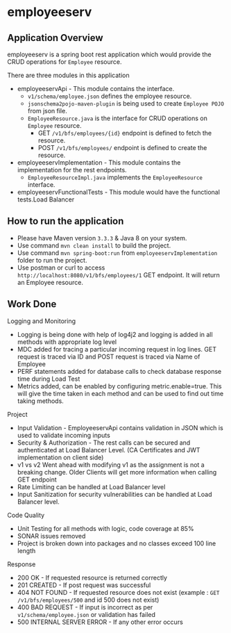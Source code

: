 # employeeserv

## Application Overview
employeeserv is a spring boot rest application which would provide the CRUD operations for `Employee` resource.

There are three modules in this application
- employeeservApi - This module contains the interface.
	- `v1/schema/employee.json` defines the employee resource.
	- `jsonschema2pojo-maven-plugin` is being used to create `Employee POJO` from json file.
	- `EmployeeResource.java` is the interface for CRUD operations on `Employee` resource.
		- GET `/v1/bfs/employees/{id}` endpoint is defined to fetch the resource.
		- POST `/v1/bfs/employees/` endpoint is defined to create the resource.
- employeeservImplementation - This module contains the implementation for the rest endpoints.
	- `EmployeeResourceImpl.java` implements the `EmployeeResource` interface.
- employeeservFunctionalTests - This module would have the functional tests.Load Balancer 

## How to run the application
- Please have Maven version `3.3.3` & Java 8 on your system.
- Use command `mvn clean install` to build the project.
- Use command `mvn spring-boot:run` from `employeeservImplementation` folder to run the project.
- Use postman or curl to access `http://localhost:8080/v1/bfs/employees/1` GET endpoint. It will return an Employee resource.

## Work Done

Logging and Monitoring

- Logging is being done with help of log4j2 and logging is added in all methods with appropriate log level
- MDC added for tracing a particular incoming request in log lines. GET request is traced via ID and POST request is traced via Name of Employee
- PERF statements added for database calls to check database response time during Load Test
- Metrics added, can be enabled by configuring metric.enable=true. This will give the time taken in each method and can be used to find out time taking methods.

Project  

- Input Validation - EmployeeservApi contains validation in JSON which is used to validate incoming inputs
- Security & Authorization - The rest calls can be secured and authenticated at Load Balancer Level. (CA Certificates and JWT implementation on client side)
- v1 vs v2 Went ahead with modifying v1 as the assignment is not a breaking change. Older Clients will get more information when calling GET endpoint
- Rate Limiting can be handled at Load Balancer level
- Input Sanitization for security vulnerabilities can be handled at Load Balancer level. 

Code Quality

- Unit Testing for all methods with logic, code coverage at 85%
- SONAR issues removed
- Project is broken down into packages and no classes exceed 100 line length

Response

- 200 OK - If requested resource is returned correctly
- 201 CREATED - If post request was successful
- 404 NOT FOUND - If requested resource does not exist (example : `GET /v1/bfs/employees/500` and id 500 does not exist)
- 400 BAD REQUEST - If input is incorrect as per `v1/schema/employee.json` or validation has failed
- 500 INTERNAL SERVER ERROR - If any other error occurs



